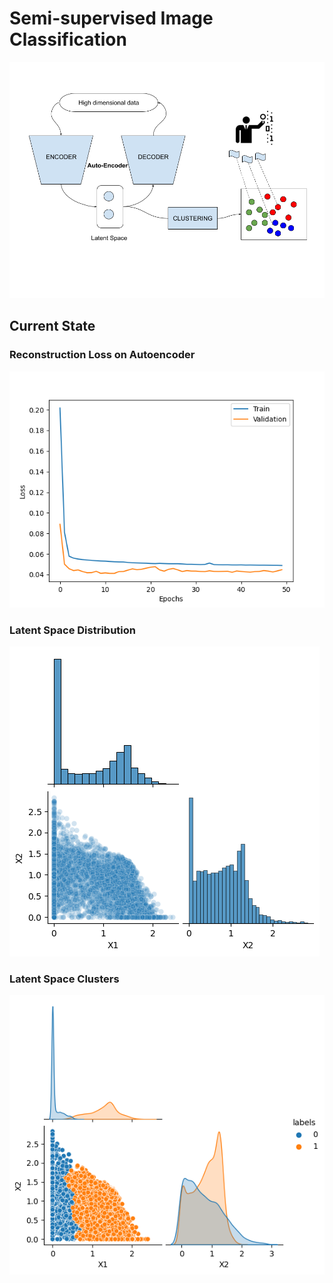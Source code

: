 # Semi-supervised Image Classification
![model](./projectPlan/model.png)

## Current State
### Reconstruction Loss on Autoencoder
![model](./results/trainAutoencoder.png)

### Latent Space Distribution
![model](./results/assessLatentSpace.png)

### Latent Space Clusters
![model](./results/clustersLatentSpace.png)
